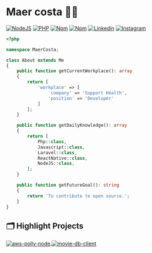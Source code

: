 # Maer costa :man_technologist:

[![NodeJS](https://img.shields.io/badge/NodeJS-Fan-FAC151.svg?logo=javascript&logoWidth=20)](https://github.com/aramunii)
[![PHP](https://img.shields.io/badge/Laravel-Fan-FAC151.svg?logo=laravel&logoWidth=20)](https://github.com/aramunii)
[![Npm](https://img.shields.io/badge/Npm-Fan-FAC151.svg?logo=npm&logoWidth=20)](https://github.com/aramunii)
[![Npm](https://img.shields.io/badge/React%20Native-Fan-FAC151.svg?logo=react&logoWidth=20)](https://github.com/aramunii)
[![Linkedin](https://img.shields.io/badge/LinkedIn-blue.svg?logo=Linkedin&logoWidth=20)](https://www.linkedin.com/in/warley-maer-costa-lacerda-3ba9b8166)
[![Instagram](https://img.shields.io/badge/Instagram-C13584.svg?logo=instagram&logoWidth=20&logoColor=white)](https://www.instagram.com/maercosta/)

```php
<?php

namespace MaerCosta;

class About extends Me
{
    public function getCurrentWorkplace(): array
    {
        return [
            'workplace' => [
                'company' => 'Support Health',
                'position' => 'Developer'         
            ]
        ];
    }

    public function getDailyKnowledge(): array
    {
        return [
            Php::class,
            Javascript::class,
            Laravel::class,
            ReactNative::class,
            NodeJS::class,
        ];
    }

    public function getFutureGoal(): string
    {
        return 'To contribute to open source.';
    }
}
```
## 🗂️ Highlight Projects

<a href="https://github.com/Aramunii/aws-polly-node">
  <img align="center" src="https://github-readme-stats.vercel.app/api/pin/?username=aramunii&repo=aws-polly-node&show_icons=true&line_height=27&title_color=6aa6f8&text_color=8a919a&icon_color=6aa6f8&bg_color=22272e" alt="aws-polly-node" />
</a>

<a href="https://github.com/Aramunii/movie-db-client">
  <img align="center" src="https://github-readme-stats.vercel.app/api/pin/?username=aramunii&repo=movie-db-client&show_icons=true&line_height=27&title_color=6aa6f8&text_color=8a919a&icon_color=6aa6f8&bg_color=22272e" alt="movie-db-client" />
</a>


